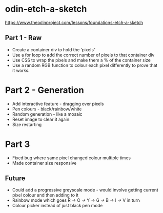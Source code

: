 # odin-etch-a-sketch

https://www.theodinproject.com/lessons/foundations-etch-a-sketch

## Part 1 - Raw

- Create a container div to hold the 'pixels'
- Use a for loop to add the correct number of pixels to that container div
- Use CSS to wrap the pixels and make them a % of the container size
- Use a random RGB function to colour each pixel differently to prove that it works.

# Part 2 - Generation

- Add interactive feature - dragging over pixels
- Pen colours - black/rainbow/white
- Random generation - like a mosaic
- Reset image to clear it again
- Size restarting

# Part 3

- Fixed bug where same pixel changed colour multiple times
- Made container size responsive

## Future

- Could add a progressive greyscale mode - would involve getting current pixel colour and then adding to it
- Rainbow mode which goes R -> O -> Y -> G -> B -> I -> V in turn
- Colour picker instead of just black pen mode
